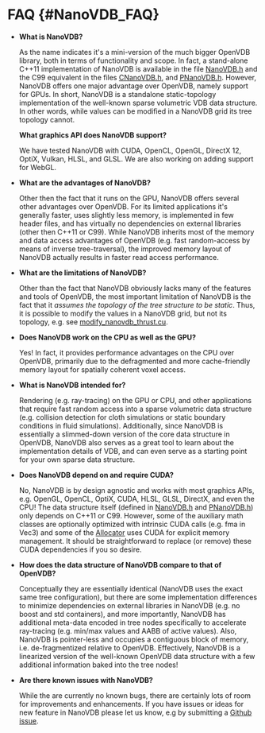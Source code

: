 # FAQ {#NanoVDB_FAQ}

* **What is NanoVDB?**

  As the name indicates it's a mini-version of the much bigger OpenVDB library, both in terms of functionality and scope. In fact, a stand-alone C++11 implementation of NanoVDB is available in the file [NanoVDB.h](https://github.com/AcademySoftwareFoundation/openvdb/blob/master/nanovdb/nanovdb/NanoVDB.h) and the C99 equivalent in the files [CNanoVDB.h](https://github.com/AcademySoftwareFoundation/openvdb/blob/master/nanovdb/nanovdb/CNanoVDB.h), and [PNanoVDB.h](https://github.com/AcademySoftwareFoundation/openvdb/blob/master/nanovdb/nanovdb/PNanoVDB.h). However, NanoVDB offers one major advantage over OpenVDB, namely support for GPUs. In short, NanoVDB is a standalone static-topology implementation of the well-known sparse volumetric VDB data structure. In other words, while values can be modified in a NanoVDB grid its tree topology cannot.

  **What graphics API does NanoVDB support?**

  We have tested NanoVDB with CUDA, OpenCL, OpenGL, DirectX 12, OptiX, Vulkan, HLSL, and GLSL. We are also working on adding support for WebGL.

* **What are the advantages of NanoVDB?**

  Other then the fact that it runs on the GPU, NanoVDB offers several other advantages over OpenVDB. For its limited applications it's generally faster, uses slightly less memory, is implemented in few header files, and has virtually no dependencies on external libraries (other then C++11 or C99). While NanoVDB inherits most of the memory and data access advantages of OpenVDB (e.g. fast random-access by means of inverse tree-traversal), the improved memory layout of NanoVDB actually results in faster read access performance.

* **What are the limitations of NanoVDB?**

  Other than the fact that NanoVDB obviously lacks many of the features and tools of OpenVDB, the most important limitation of NanoVDB is the fact that it *assumes the topology of the tree structure to be static*. Thus, it is possible to modify the values in a NanoVDB grid, but not its topology, e.g. see [modify_nanovdb_thrust.cu](https://github.com/AcademySoftwareFoundation/openvdb/blob/master/nanovdb/nanovdb/examples/ex_modify_nanovdb_thrust/modify_nanovdb_thrust.cu).

* **Does NanoVDB work on the CPU as well as the GPU?**

  Yes! In fact, it provides performance advantages on the CPU over OpenVDB, primarily due to the defragmented and more cache-friendly memory layout for spatially coherent voxel access.

* **What is NanoVDB intended for?**

  Rendering (e.g. ray-tracing) on the GPU or CPU, and other applications that require fast random access into a sparse volumetric data structure (e.g. collision detection for cloth simulations or static boundary conditions in fluid simulations). Additionally, since NanoVDB is essentially a slimmed-down version of the core data structure in OpenVDB, NanoVDB also serves as a great tool to learn about the implementation details of VDB, and can even serve as a starting point for your own sparse data structure.

* **Does NanoVDB depend on and require CUDA?**

  No, NanoVDB is by design agnostic and works with most graphics APIs, e.g. OpenGL, OpenCL, OptiX, CUDA, HLSL, GLSL, DirectX, and even the CPU! The data structure itself (defined in [NanoVDB.h](https://github.com/AcademySoftwareFoundation/openvdb/blob/master/nanovdb/nanovdb/NanoVDB.h) and [PNanoVDB.h](https://github.com/AcademySoftwareFoundation/openvdb/blob/master/nanovdb/nanovdb/PNanoVDB.h)) only depends on C++11 or C99. However, some of the auxiliary math classes are optionally optimized with intrinsic CUDA calls (e.g. fma in Vec3) and some of the [Allocator](https://github.com/AcademySoftwareFoundation/openvdb/blob/master/nanovdb/nanovdb/util/CudaDeviceBuffer.h) uses CUDA for explicit memory management. It should be straightforward to replace (or remove) these CUDA dependencies if you so desire.

* **How does the data structure of NanoVDB compare to that of OpenVDB?**

  Conceptually they are essentially identical (NanoVDB uses the exact same tree configuration), but there are some implementation differences to minimize dependencies on external libraries in NanoVDB (e.g. no boost and std containers), and more importantly, NanoVDB has additional meta-data encoded in tree nodes specifically to accelerate ray-tracing (e.g. min/max values and AABB of active values). Also, NanoVDB is pointer-less and occupies a contiguous block of memory, i.e. de-fragmentized relative to OpenVDB. Effectively, NanoVDB is a linearized version of the well-known OpenVDB data structure with a few additional information baked into the tree nodes!

* **Are there known issues with NanoVDB?**

  While the are currently no known bugs, there are certainly lots of room for improvements and enhancements. If you have issues or ideas for new feature in NanoVDB please let us know, e.g by submitting a [Github issue](https://github.com/AcademySoftwareFoundation/openvdb/issues).
